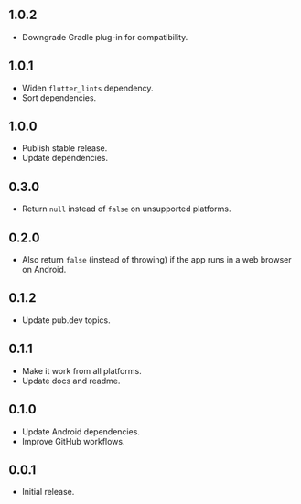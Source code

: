 ## 1.0.2

* Downgrade Gradle plug-in for compatibility.

## 1.0.1

* Widen `flutter_lints` dependency.
* Sort dependencies.

## 1.0.0

* Publish stable release.
* Update dependencies.

## 0.3.0

* Return `null` instead of `false` on unsupported platforms.

## 0.2.0

* Also return `false` (instead of throwing) if the app runs in a web browser on Android.

## 0.1.2

* Update pub.dev topics.

## 0.1.1

* Make it work from all platforms.
* Update docs and readme.

## 0.1.0

* Update Android dependencies.
* Improve GitHub workflows.

## 0.0.1

* Initial release.
